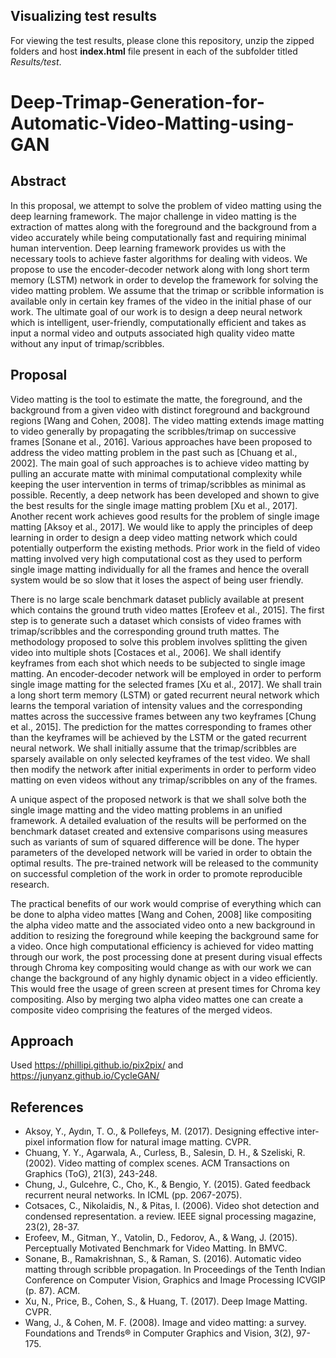 ## Visualizing test results

For viewing the test results, please clone this repository, unzip the zipped folders and host **index.html** file present in each of the subfolder titled *Results/test*. 

# Deep-Trimap-Generation-for-Automatic-Video-Matting-using-GAN

## Abstract

In this proposal, we attempt to solve the problem of video matting using the deep learning framework. The major challenge in video matting is the extraction of mattes along with the foreground and the background from a video accurately while being computationally fast and requiring minimal human intervention. Deep learning framework provides us with the necessary tools to achieve faster algorithms for dealing with videos. We propose to use the encoder-decoder network along with long short term memory (LSTM) network in order to develop the framework for solving the video matting problem. We assume that the trimap or scribble information is available only in certain key frames of the video in the initial phase of our work. The ultimate goal of our work is to design a deep neural network which is intelligent, user-friendly, computationally efficient and takes as input a normal video and outputs associated high quality video matte without any input of trimap/scribbles.   

## Proposal

Video matting is the tool to estimate the matte, the foreground, and the background from a given video with distinct foreground and background regions [Wang and Cohen, 2008]. The video matting extends image matting to video generally by propagating the scribbles/trimap on successive frames [Sonane et al., 2016]. Various approaches have been proposed to address the video matting problem in the past such as [Chuang et al., 2002]. The main goal of such approaches is to achieve video matting by pulling an accurate matte with minimal computational complexity while keeping the user intervention in terms of trimap/scribbles as minimal as possible. Recently, a deep network has been developed and shown to give the best results for the single image matting problem [Xu et al., 2017]. Another recent work achieves good results for the problem of single image matting [Aksoy et al., 2017]. We would like to apply the principles of deep learning in order to design a deep video matting network which could potentially outperform the existing methods. Prior work in the field of video matting involved very high computational cost as they used to perform single image matting individually for all the frames and hence the overall system would be so slow that it loses the aspect of being user friendly.

There is no large scale benchmark dataset publicly available at present which contains the ground truth video mattes [Erofeev et al., 2015]. The first step is to generate such a dataset which consists of video frames with trimap/scribbles and the corresponding ground truth mattes. The methodology proposed to solve this problem involves splitting the given video into multiple shots [Costaces et al., 2006]. We shall identify keyframes from each shot which needs to be subjected to single image matting. An encoder-decoder network will be employed in order to perform single image matting for the selected frames [Xu et al., 2017]. We shall train a long short term memory (LSTM) or gated recurrent neural network which learns the temporal variation of intensity values and the corresponding mattes across the successive frames between any two keyframes [Chung et al., 2015]. The prediction for the mattes corresponding to frames other than the keyframes will be achieved by the LSTM or the gated recurrent neural network. We shall initially assume that the trimap/scribbles are sparsely available on only selected keyframes of the test video. We shall then modify the network after initial experiments in order to perform video matting on even videos without any trimap/scribbles on any of the frames.

A unique aspect of the proposed network is that we shall solve both the single image matting and the video matting problems in an unified framework. A detailed evaluation of the results will be performed on the benchmark dataset created and extensive comparisons using measures such as variants of sum of squared difference will be done. The hyper parameters of the developed network will be varied in order to obtain the optimal results. The pre-trained network will be released to the community on successful completion of the work in order to promote reproducible research.

The practical benefits of our work would comprise of everything which can be done to alpha video mattes [Wang and Cohen, 2008] like compositing the alpha video matte and the associated video onto a new background in addition to resizing the foreground while keeping the background same for a video. Once high computational efficiency is achieved for video matting through our work, the post processing done at present during visual effects through Chroma key compositing would change as with our work we can change the background of any highly dynamic object in a video efficiently. This would free the usage of green screen at present times for Chroma key compositing. Also by merging two alpha video mattes one can create a composite video comprising the features of the merged videos.

## Approach

Used https://phillipi.github.io/pix2pix/ and https://junyanz.github.io/CycleGAN/

## References

* Aksoy, Y., Aydın, T. O., & Pollefeys, M. (2017). Designing effective inter-pixel information flow for natural image matting. CVPR.
* Chuang, Y. Y., Agarwala, A., Curless, B., Salesin, D. H., & Szeliski, R. (2002). Video matting of complex scenes. ACM Transactions on Graphics (ToG), 21(3), 243-248.
* Chung, J., Gulcehre, C., Cho, K., & Bengio, Y. (2015). Gated feedback recurrent neural networks. In ICML (pp. 2067-2075).
* Cotsaces, C., Nikolaidis, N., & Pitas, I. (2006). Video shot detection and condensed representation. a review. IEEE signal processing magazine, 23(2), 28-37.
* Erofeev, M., Gitman, Y., Vatolin, D., Fedorov, A., & Wang, J. (2015). Perceptually Motivated Benchmark for Video Matting. In BMVC.
* Sonane, B., Ramakrishnan, S., & Raman, S. (2016). Automatic video matting through scribble propagation. In Proceedings of the Tenth Indian Conference on Computer Vision, Graphics and Image Processing ICVGIP (p. 87). ACM.
* Xu, N., Price, B., Cohen, S., & Huang, T. (2017). Deep Image Matting. CVPR.
* Wang, J., & Cohen, M. F. (2008). Image and video matting: a survey. Foundations and Trends® in Computer Graphics and Vision, 3(2), 97-175.


